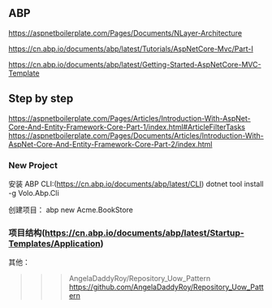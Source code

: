 ## ABP 

https://aspnetboilerplate.com/Pages/Documents/NLayer-Architecture

https://cn.abp.io/documents/abp/latest/Tutorials/AspNetCore-Mvc/Part-I


https://cn.abp.io/documents/abp/latest/Getting-Started-AspNetCore-MVC-Template

## Step by step
https://aspnetboilerplate.com/Pages/Articles/Introduction-With-AspNet-Core-And-Entity-Framework-Core-Part-1/index.html#ArticleFilterTasks
https://aspnetboilerplate.com/Pages/Documents/Articles/Introduction-With-AspNet-Core-And-Entity-Framework-Core-Part-2/index.html

### New Project

安装 ABP CLI:(https://cn.abp.io/documents/abp/latest/CLI)
dotnet tool install -g Volo.Abp.Cli

创建项目：
abp new Acme.BookStore

### 项目结构(https://cn.abp.io/documents/abp/latest/Startup-Templates/Application)



其他：

>>> AngelaDaddyRoy/Repository_Uow_Pattern 
https://github.com/AngelaDaddyRoy/Repository_Uow_Pattern
